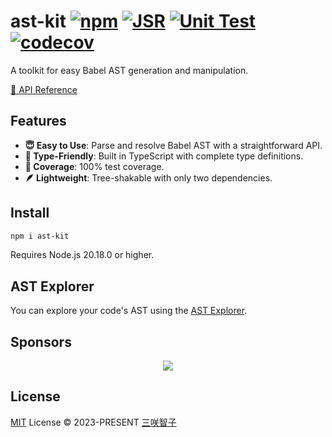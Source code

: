# ast-kit [![npm](https://img.shields.io/npm/v/ast-kit.svg)](https://npmjs.com/package/ast-kit) [![JSR](https://jsr.io/badges/@sxzz/ast-kit)](https://jsr.io/@sxzz/ast-kit) [![Unit Test](https://github.com/sxzz/ast-kit/actions/workflows/unit-test.yml/badge.svg)](https://github.com/sxzz/ast-kit/actions/workflows/unit-test.yml) [![codecov](https://codecov.io/gh/sxzz/ast-kit/graph/badge.svg?token=MHTCPNMZAK)](https://codecov.io/gh/sxzz/ast-kit)

A toolkit for easy Babel AST generation and manipulation.

[📖 API Reference](https://jsr.io/@sxzz/ast-kit/doc)

## Features

- **😇 Easy to Use**: Parse and resolve Babel AST with a straightforward API.
- **🦾 Type-Friendly**: Built in TypeScript with complete type definitions.
- **💯 Coverage**: 100% test coverage.
- **🪶 Lightweight**: Tree-shakable with only two dependencies.

## Install

```bash
npm i ast-kit
```

Requires Node.js 20.18.0 or higher.

## AST Explorer

You can explore your code's AST using the [AST Explorer](https://ast.sxzz.moe/).

## Sponsors

<p align="center">
  <a href="https://cdn.jsdelivr.net/gh/sxzz/sponsors/sponsors.svg">
    <img src='https://cdn.jsdelivr.net/gh/sxzz/sponsors/sponsors.svg'/>
  </a>
</p>

## License

[MIT](./LICENSE) License © 2023-PRESENT [三咲智子](https://github.com/sxzz)
